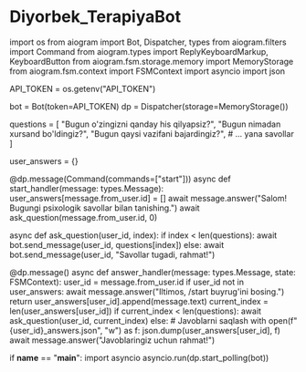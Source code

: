 # Diyorbek_TerapiyaBot
import os
from aiogram import Bot, Dispatcher, types
from aiogram.filters import Command
from aiogram.types import ReplyKeyboardMarkup, KeyboardButton
from aiogram.fsm.storage.memory import MemoryStorage
from aiogram.fsm.context import FSMContext
import asyncio
import json

API_TOKEN = os.getenv("API_TOKEN")

bot = Bot(token=API_TOKEN)
dp = Dispatcher(storage=MemoryStorage())

questions = [
    "Bugun o'zingizni qanday his qilyapsiz?",
    "Bugun nimadan xursand bo'ldingiz?",
    "Bugun qaysi vazifani bajardingiz?",
    # ... yana savollar
]

user_answers = {}

@dp.message(Command(commands=["start"]))
async def start_handler(message: types.Message):
    user_answers[message.from_user.id] = []
    await message.answer("Salom! Bugungi psixologik savollar bilan tanishing.")
    await ask_question(message.from_user.id, 0)

async def ask_question(user_id, index):
    if index < len(questions):
        await bot.send_message(user_id, questions[index])
    else:
        await bot.send_message(user_id, "Savollar tugadi, rahmat!")

@dp.message()
async def answer_handler(message: types.Message, state: FSMContext):
    user_id = message.from_user.id
    if user_id not in user_answers:
        await message.answer("Iltimos, /start buyrug'ini bosing.")
        return
    user_answers[user_id].append(message.text)
    current_index = len(user_answers[user_id])
    if current_index < len(questions):
        await ask_question(user_id, current_index)
    else:
        # Javoblarni saqlash
        with open(f"{user_id}_answers.json", "w") as f:
            json.dump(user_answers[user_id], f)
        await message.answer("Javoblaringiz uchun rahmat!")

if __name__ == "__main__":
    import asyncio
    asyncio.run(dp.start_polling(bot))
